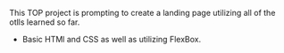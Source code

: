 This TOP project is prompting to create a landing page utilizing all of the otlls learned so far.

- Basic HTMl and CSS as well as utilizing FlexBox.